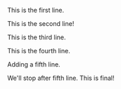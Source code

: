 This is the first line.

This is the second line!

This is the third line. 

This is the fourth line.

Adding a fifth line.

We'll stop after fifth line. This is final!